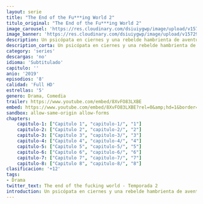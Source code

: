 ```yaml
---
layout: serie
title: "The End of the Fu***ing World 2"
titulo_original: "The End of the Fu***ing World 2"
image_carousel: 'https://res.cloudinary.com/dsiuiygwp/image/upload/v1572992006/fucking2-min_bdehy4.jpg'
image_banner: 'https://res.cloudinary.com/dsiuiygwp/image/upload/v1572992009/end-of-the-fking-world-season-2-netflix-min_uhowdf.jpg'
description: Un psicópata en ciernes y una rebelde hambrienta de aventuras comparten un viaje fatídico por carretera. Serie de comedia negra basada en la novela gráfica.
description_corta: Un psicópata en ciernes y una rebelde hambrienta de aventuras comparten un viaje fatídico por carretera. Serie de comedia negra basada en la novela gráfica.
category: 'series'
descargas: 'no'
idioma: 'Subtitulado'
capitulo: ''
anio: '2019'
episodios: '8'
calidad: 'Full HD'
estrellas: '5'
genero: Drama, Comedia
trailer: https://www.youtube.com/embed/8XvFO83LXBE
embed: https://www.youtube.com/embed/8XvFO83LXBE?rel=0&amp;hd=1&border=0&wmode=opaque&enablejsapi=1&modestbranding=1&controls=1&showinfo=1
sandbox: allow-same-origin allow-forms 
chapters:
    capitulo-1: ["Capitulo 1", "capitulo-1/", "1"]
    capitulo-2: ["Capitulo 2", "capitulo-2/", "2"]
    capitulo-3: ["Capitulo 3", "capitulo-3/", "3"]
    capitulo-4: ["Capitulo 4", "capitulo-4/", "4"]
    capitulo-5: ["Capitulo 5", "capitulo-5/", "5"]
    capitulo-6: ["Capitulo 6", "capitulo-6/", "6"]
    capitulo-7: ["Capitulo 7", "capitulo-7/", "7"]
    capitulo-8: ["Capitulo 8", "capitulo-8/", "8"]
clasificacion: '+12'
tags:
- Drama
twitter_text: The end of the fucking world - Temporada 2
introduction: Un psicópata en ciernes y una rebelde hambrienta de aventuras comparten un viaje fatídico por carretera. Serie de comedia negra basada en la novela gráfica.
---
```












